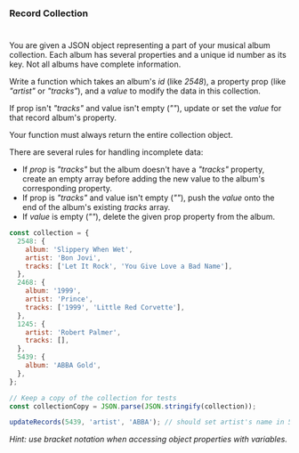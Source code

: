 ### Record Collection

#

You are given a JSON object representing a part of your musical album collection. Each album has several properties and a unique id number as its key. Not all albums have complete information.

Write a function which takes an album's _id_ (like _2548_), a property prop (like _"artist"_ or _"tracks"_), and a _value_ to modify the data in this collection.

If prop isn't _"tracks"_ and value isn't empty (_""_), update or set the _value_ for that record album's property.

Your function must always return the entire collection object.

There are several rules for handling incomplete data:

- If _prop_ is _"tracks"_ but the album doesn't have a _"tracks"_ property, create an empty array before adding the new value to the album's corresponding property.
- If prop is _"tracks"_ and value isn't empty (_""_), push the _value_ onto the end of the album's existing _tracks_ array.
- If _value_ is empty (_""_), delete the given prop property from the album.

```javascript
const collection = {
  2548: {
    album: 'Slippery When Wet',
    artist: 'Bon Jovi',
    tracks: ['Let It Rock', 'You Give Love a Bad Name'],
  },
  2468: {
    album: '1999',
    artist: 'Prince',
    tracks: ['1999', 'Little Red Corvette'],
  },
  1245: {
    artist: 'Robert Palmer',
    tracks: [],
  },
  5439: {
    album: 'ABBA Gold',
  },
};

// Keep a copy of the collection for tests
const collectionCopy = JSON.parse(JSON.stringify(collection));

updateRecords(5439, 'artist', 'ABBA'); // should set artist's name in 5439 item
```

_Hint: use bracket notation when accessing object properties with variables._
